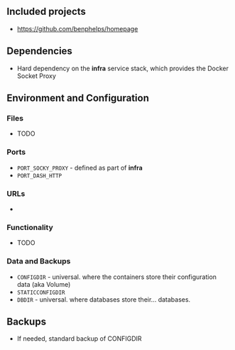 ## Included projects

- https://github.com/benphelps/homepage

## Dependencies

- Hard dependency on the **infra** service stack, which provides the Docker Socket Proxy

## Environment and Configuration

### Files
- TODO

### Ports

- `PORT_SOCKY_PROXY` - defined as part of **infra**
- `PORT_DASH_HTTP`


### URLs
- 

### Functionality
- TODO



### Data and Backups
- `CONFIGDIR` - universal. where the containers store their configuration data (aka Volume)
- `STATICCONFIGDIR`
- `DBDIR` - universal. where databases store their... databases. 

## Backups
- If needed, standard backup of CONFIGDIR
